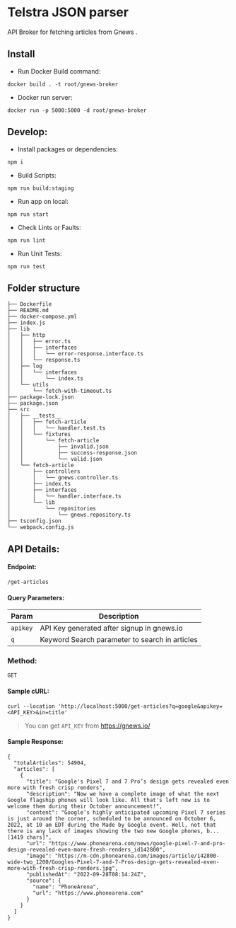 

# Telstra JSON parser

API Broker for fetching articles from Gnews .

## Install
- Run Docker Build command:

`docker build . -t root/gnews-broker `

- Docker run server:

`docker run -p 5000:5000 -d root/gnews-broker`


## Develop:

- Install packages or dependencies:

`npm i`

- Build Scripts:

`npm run build:staging`

- Run app on local:

`npm run start`

- Check Lints or Faults:

`npm run lint`

- Run Unit Tests:

`npm run test`


## Folder structure

```
├── Dockerfile
├── README.md
├── docker-compose.yml
├── index.js
├── lib
│   ├── http
│   │   ├── error.ts
│   │   ├── interfaces
│   │   │   └── error-response.interface.ts
│   │   └── response.ts
│   ├── log
│   │   └── interfaces
│   │       └── index.ts
│   └── utils
│       └── fetch-with-timeout.ts
├── package-lock.json
├── package.json
├── src
│   ├── __tests__
│   │   ├── fetch-article
│   │   │   └── handler.test.ts
│   │   └── fixtures
│   │       └── fetch-article
│   │           ├── invalid.json
│   │           ├── success-response.json
│   │           └── valid.json
│   └── fetch-article
│       ├── controllers
│       │   └── gnews.controller.ts
│       ├── index.ts
│       ├── interfaces
│       │   └── handler.interface.ts
│       └── lib
│           └── repositories
│               └── gnews.repository.ts
├── tsconfig.json
└── webpack.config.js
```

## API Details:
#### Endpoint:
`/get-articles`

#### Query Parameters:
| Param | Description |
|--|--|
| `apikey` | API Key generated after signup in gnews.io  |
| `q` | Keyword Search parameter to search in articles |


### Method:
`GET`

#### Sample cURL:
```
curl --location 'http://localhost:5000/get-articles?q=google&apikey=<API_KEY>&in=title'
```

> You can get `API_KEY` from https://gnews.io/

#### Sample Response:

```
{
  "totalArticles": 54904,
  "articles": [
    {
      "title": "Google's Pixel 7 and 7 Pro’s design gets revealed even more with fresh crisp renders",
      "description": "Now we have a complete image of what the next Google flagship phones will look like. All that's left now is to welcome them during their October announcement!",
      "content": "Google’s highly anticipated upcoming Pixel 7 series is just around the corner, scheduled to be announced on October 6, 2022, at 10 am EDT during the Made by Google event. Well, not that there is any lack of images showing the two new Google phones, b... [1419 chars]",
      "url": "https://www.phonearena.com/news/google-pixel-7-and-pro-design-revealed-even-more-fresh-renders_id142800",
      "image": "https://m-cdn.phonearena.com/images/article/142800-wide-two_1200/Googles-Pixel-7-and-7-Pros-design-gets-revealed-even-more-with-fresh-crisp-renders.jpg",
      "publishedAt": "2022-09-28T08:14:24Z",
      "source": {
        "name": "PhoneArena",
        "url": "https://www.phonearena.com"
      }
    }
  ]
}
```
